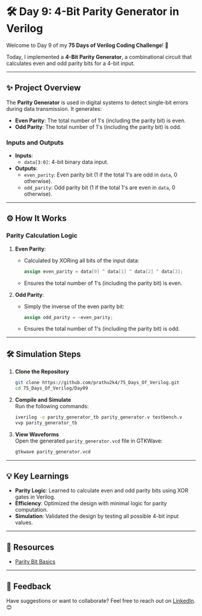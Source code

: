 # 🛠️ Day 9: 4-Bit Parity Generator in Verilog  

Welcome to Day 9 of my **75 Days of Verilog Coding Challenge**! 🎉  

Today, I implemented a **4-Bit Parity Generator**, a combinational circuit that calculates even and odd parity bits for a 4-bit input.  

---

## ✨ Project Overview  

The **Parity Generator** is used in digital systems to detect single-bit errors during data transmission. It generates:  
- **Even Parity**: The total number of 1's (including the parity bit) is even.  
- **Odd Parity**: The total number of 1's (including the parity bit) is odd.  

### **Inputs and Outputs**  
- **Inputs**:  
  - `data[3:0]`: 4-bit binary data input.  
- **Outputs**:  
  - `even_parity`: Even parity bit (1 if the total 1's are odd in `data`, 0 otherwise).  
  - `odd_parity`: Odd parity bit (1 if the total 1's are even in `data`, 0 otherwise).  

---

## ⚙️ How It Works  

### **Parity Calculation Logic**  

1. **Even Parity**:  
   - Calculated by XORing all bits of the input data:  
     ```verilog
     assign even_parity = data[0] ^ data[1] ^ data[2] ^ data[3];
     ```
   - Ensures the total number of 1's (including the parity bit) is even.

2. **Odd Parity**:  
   - Simply the inverse of the even parity bit:  
     ```verilog
     assign odd_parity = ~even_parity;
     ```  
   - Ensures the total number of 1's (including the parity bit) is odd.

---

## 🛠️ Simulation Steps  

1. **Clone the Repository**  
   ```bash
   git clone https://github.com/prathu2k4/75_Days_Of_Verilog.git
   cd 75_Days_Of_Verilog/Day09
   ```

2. **Compile and Simulate**  
   Run the following commands:  
   ```bash
   iverilog -o parity_generator_tb parity_generator.v testbench.v
   vvp parity_generator_tb
   ```

3. **View Waveforms**  
   Open the generated `parity_generator.vcd` file in GTKWave:  
   ```bash
   gtkwave parity_generator.vcd
   ```

---

## 💡 Key Learnings  

- **Parity Logic**: Learned to calculate even and odd parity bits using XOR gates in Verilog.  
- **Efficiency**: Optimized the design with minimal logic for parity computation.  
- **Simulation**: Validated the design by testing all possible 4-bit input values.  

---

## 🔗 Resources  

- [Parity Bit Basics](https://en.wikipedia.org/wiki/Parity_bit)    

---

## 🤝 Feedback  

Have suggestions or want to collaborate? Feel free to reach out on [LinkedIn](https://www.linkedin.com/in/pratham-jainvs). 😊  
